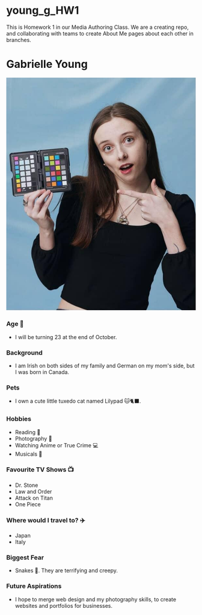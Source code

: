 # young_g_HW1
This is Homework 1 in our Media Authoring Class. We are a creating repo, and collaborating with teams to create About Me pages about each other in branches.

# Gabrielle Young

![A picture of Gabby](images/pictureofgabby.jpg)

### Age 🔢

- I will be turning 23 at the end of October.

### Background

- I am Irish on both sides of my family and German on my mom's side, but I was born in Canada.

### Pets

- I own a cute little tuxedo cat named Lilypad 🐱🐈‍⬛.

### Hobbies

- Reading 📖
- Photography 📸
- Watching Anime or True Crime 💻
- Musicals 🎼

### Favourite TV Shows 📺

- Dr. Stone
- Law and Order
- Attack on Titan
- One Piece

### Where would I travel to? ✈️

- Japan
- Italy 

### Biggest Fear

- Snakes 🐍. They are terrifying and creepy.

### Future Aspirations

- I hope to merge web design and my photography skills, to create websites and portfolios for businesses.
